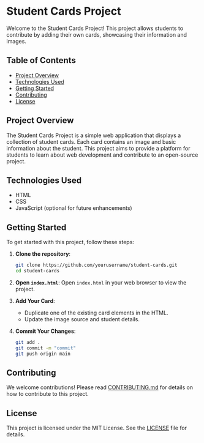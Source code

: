 
# Student Cards Project

Welcome to the Student Cards Project! This project allows students to contribute by adding their own cards, showcasing their information and images.

## Table of Contents
- [Project Overview](#project-overview)
- [Technologies Used](#technologies-used)
- [Getting Started](#getting-started)
- [Contributing](#contributing)
- [License](#license)

## Project Overview

The Student Cards Project is a simple web application that displays a collection of student cards. Each card contains an image and basic information about the student. This project aims to provide a platform for students to learn about web development and contribute to an open-source project.

## Technologies Used

- HTML
- CSS
- JavaScript (optional for future enhancements)

## Getting Started

To get started with this project, follow these steps:

1. **Clone the repository**:
   ```bash
   git clone https://github.com/yourusername/student-cards.git
   cd student-cards
   ```

2. **Open `index.html`**:
   Open `index.html` in your web browser to view the project.

3. **Add Your Card**:
   - Duplicate one of the existing card elements in the HTML.
   - Update the image source and student details.

4. **Commit Your Changes**:
   ```bash
   git add .
   git commit -m "commit"
   git push origin main
   ```

## Contributing

We welcome contributions! Please read [CONTRIBUTING.md](CONTRIBUTING.md) for details on how to contribute to this project.

## License

This project is licensed under the MIT License. See the [LICENSE](LICENSE) file for details.
